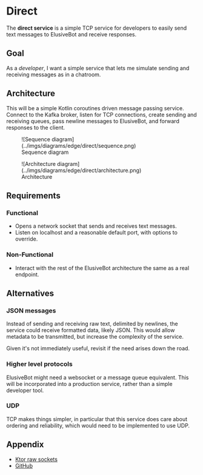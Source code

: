 # Direct

The **direct service** is a simple TCP service for developers to
easily send text messages to ElusiveBot and receive responses.

## Goal

As a *developer*, I want a simple service that lets me simulate
sending and receiving messages as in a chatroom.

## Architecture

This will be a simple Kotlin coroutines driven message passing
service.  Connect to the Kafka broker, listen for TCP connections,
create sending and receiving queues, pass newline messages to
ElusiveBot, and forward responses to the client.

<figure markdown>
  ![Sequence diagram](../imgs/diagrams/edge/direct/sequence.png)
  <figcaption>Sequence diagram</figcaption>
</figure>
<figure markdown>
  ![Architecture diagram](../imgs/diagrams/edge/direct/architecture.png)
  <figcaption>Architecture</figcaption>
</figure>

## Requirements

### Functional

- Opens a network socket that sends and receives text messages.
- Listen on localhost and a reasonable default port, with options
  to override.

### Non-Functional

- Interact with the rest of the ElusiveBot architecture the same
  as a real endpoint.

## Alternatives

### JSON messages

Instead of sending and receiving raw text, delimited by newlines, the
service could receive formatted data, likely JSON.  This would allow
metadata to be transmitted, but increase the complexity of the service.

Given it's not immediately useful, revisit if the need arises down the road.

### Higher level protocols

ElusiveBot might need a websocket or a message queue equivalent.
This will be incorporated into a production service, rather than a
simple developer tool.

### UDP

TCP makes things simpler, in particular that this service does
care about ordering and reliability, which would need to be implemented
to use UDP.

## Appendix

- [Ktor raw sockets](https://ktor.io/docs/servers-raw-sockets.html)
- [GitHub](https://github.com/elusivebot/elusivebot-direct)
